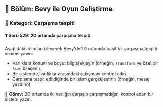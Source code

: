 ## 📘 Bölüm: Bevy ile Oyun Geliştirme  
### 🔹 Kategori: Çarpışma tespiti  
#### ❓ Soru 529: 2D ortamda çarpışma tespiti

Aşağıdaki adımları izleyerek Bevy'de 2D ortamda basit bir çarpışma tespiti sistemi yazın:

- Varlıklara konum ve boyut bilgisi ekleyin (örneğin, `Transform` ve özel bir `Size` bileşeni).
- Bir sistemde, varlıklar arasındaki çakışmayı kontrol edin.
- Çarpışma tespit edildiğinde bir işlem gerçekleştirin (örneğin, mesaj yazdırın).

🔧 **Görev:** 2D ortamda iki varlığın çarpışıp çarpışmadığını kontrol eden bir sistem yazın.
